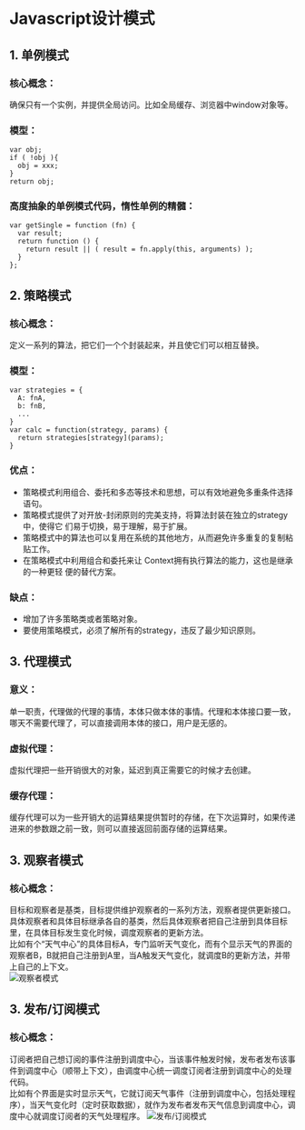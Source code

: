 # Javascript设计模式
## 1. **单例模式**  
### 核心概念：  
确保只有一个实例，并提供全局访问。比如全局缓存、浏览器中window对象等。  
### 模型：  
```
var obj;
if ( !obj ){
  obj = xxx;
}
return obj;
```
### 高度抽象的单例模式代码，惰性单例的精髓：
```
var getSingle = function (fn) {
  var result;
  return function () {
    return result || ( result = fn.apply(this, arguments) );
  }
};
```
## 2. **策略模式**  
### 核心概念：
定义一系列的算法，把它们一个个封装起来，并且使它们可以相互替换。  
### 模型：  
```
var strategies = {
  A: fnA,
  b: fnB,
  ...
}
var calc = function(strategy, params) {
  return strategies[strategy](params);
}
```
### 优点：
* 策略模式利用组合、委托和多态等技术和思想，可以有效地避免多重条件选择语句。
* 策略模式提供了对开放-封闭原则的完美支持，将算法封装在独立的strategy中，使得它
们易于切换，易于理解，易于扩展。
* 策略模式中的算法也可以复用在系统的其他地方，从而避免许多重复的复制粘贴工作。
* 在策略模式中利用组合和委托来让 Context拥有执行算法的能力，这也是继承的一种更轻
便的替代方案。
### 缺点：
* 增加了许多策略类或者策略对象。
* 要使用策略模式，必须了解所有的strategy，违反了最少知识原则。
## 3. **代理模式**  
### 意义：
单一职责，代理做的代理的事情，本体只做本体的事情。代理和本体接口要一致，哪天不需要代理了，可以直接调用本体的接口，用户是无感的。
### 虚拟代理：
虚拟代理把一些开销很大的对象，延迟到真正需要它的时候才去创建。
### 缓存代理：
缓存代理可以为一些开销大的运算结果提供暂时的存储，在下次运算时，如果传递进来的参数跟之前一致，则可以直接返回前面存储的运算结果。
## 3. **观察者模式**
### 核心概念：
目标和观察者是基类，目标提供维护观察者的一系列方法，观察者提供更新接口。具体观察者和具体目标继承各自的基类，然后具体观察者把自己注册到具体目标里，在具体目标发生变化时候，调度观察者的更新方法。  
比如有个“天气中心”的具体目标A，专门监听天气变化，而有个显示天气的界面的观察者B，B就把自己注册到A里，当A触发天气变化，就调度B的更新方法，并带上自己的上下文。  
![观察者模式](http://images2015.cnblogs.com/blog/555379/201603/555379-20160313183429007-1351424959.png "观察者模式")
## 3. **发布/订阅模式**
### 核心概念：
订阅者把自己想订阅的事件注册到调度中心，当该事件触发时候，发布者发布该事件到调度中心（顺带上下文），由调度中心统一调度订阅者注册到调度中心的处理代码。  
比如有个界面是实时显示天气，它就订阅天气事件（注册到调度中心，包括处理程序），当天气变化时（定时获取数据），就作为发布者发布天气信息到调度中心，调度中心就调度订阅者的天气处理程序。
![发布/订阅模式](http://images2015.cnblogs.com/blog/555379/201603/555379-20160313183439366-1623019133.png "发布/订阅模式")